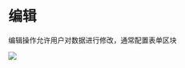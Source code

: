 # 编辑

编辑操作允许用户对数据进行修改，通常配置表单区块

![](https://static-docs.nocobase.com/9b412840521b7ae6d5c5f0372df2f349.png)
